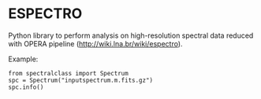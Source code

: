 # ESPECTRO
Python library to perform analysis on high-resolution spectral data reduced with OPERA pipeline (http://wiki.lna.br/wiki/espectro). 

Example:

    from spectralclass import Spectrum
    spc = Spectrum("inputspectrum.m.fits.gz")
    spc.info()
